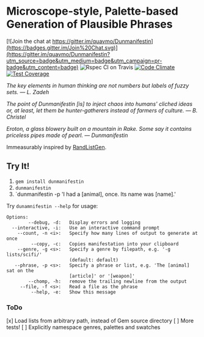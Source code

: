 # Microscope-style, Palette-based Generation of Plausible Phrases

[![Join the chat at https://gitter.im/quavmo/Dunmanifestin](https://badges.gitter.im/Join%20Chat.svg)](https://gitter.im/quavmo/Dunmanifestin?utm_source=badge&utm_medium=badge&utm_campaign=pr-badge&utm_content=badge)
![Rspec CI on Travis](https://travis-ci.org/quavmo/Dunmanifestin.svg)
[![Code Climate](https://codeclimate.com/repos/54d045cbe30ba00ad8001409/badges/dd5e09d13651ecf061b9/gpa.svg)](https://codeclimate.com/repos/54d045cbe30ba00ad8001409/feed)
[![Test Coverage](https://codeclimate.com/repos/54d045cbe30ba00ad8001409/badges/dd5e09d13651ecf061b9/coverage.svg)](https://codeclimate.com/repos/54d045cbe30ba00ad8001409/feed)

*The key elements in human thinking are not numbers but labels of fuzzy sets. — L. Zadeh*

*The point of Dunmanifestin [is] to inject chaos into humans' cliched ideas or, at least, let them be hunter-gatherers instead of farmers of culture. — B. Christel*

*Eroton, a glass blowery built on a mountain in Rake. Some say it contains priceless pipes made of pearl. — Dunmanifestin*

Immeasurably inspired by [RandListGen](http://www.path-o-logic.com/misc/RandListGen_sample.html).

## Try It!

1. `gem install dunmanifestin`
2. `dunmanifestin`
3. `dunmanifestin -p 'I had a [animal], once. Its name was [name].'

Try `dunamnifestin --help` for usage:

```
Options:
        --debug, -d:   Display errors and logging
  --interactive, -i:   Use an interactive command prompt
    --count, -n <i>:   Specify how many lines of output to generate at once
         --copy, -c:   Copies manifestation into your clipboard
    --genre, -g <s>:   Specify a genre by filepath, e.g. '-g lists/scifi/'
                       (default: default)
   --phrase, -p <s>:   Specify a phrase or list, e.g. 'The [animal] sat on the
                       [article]' or '[weapon]'
        --chomp, -h:   remove the trailing newline from the output
     --file, -f <s>:   Read a file as the phrase
         --help, -e:   Show this message
```
### ToDo
[x] Load lists from arbitrary path, instead of Gem source directory
[ ] More tests!
[ ] Explicitly namespace genres, palettes and swatches

